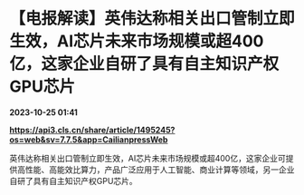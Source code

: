 # 【电报解读】英伟达称相关出口管制立即生效，AI芯片未来市场规模或超400亿，这家企业自研了具有自主知识产权GPU芯片

**2023-10-25 01:41**

**https://api3.cls.cn/share/article/1495245?os=web&sv=7.7.5&app=CailianpressWeb**

英伟达称相关出口管制立即生效，AI芯片未来市场规模或超400亿，这家企业可提供高性能、高能效比算力，产品广泛应用于人工智能、商业计算等领域，另一企业自研了具有自主知识产权GPU芯片。